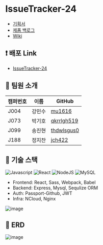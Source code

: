 # IssueTracker-24
- [기획서](https://docs.google.com/presentation/d/1iA-tpumHl_TpR_yUwgYcnb_X8GbW6XvjZOTh2Ucvu0A/preview?pru=AAABdYa_uas*Fuku9RAcUdMBG7REzgBhIg&slide=id.g8582887c3d_0_0)
- [제품 백로그](https://docs.google.com/spreadsheets/d/1wukp65G0J8GofRCyOa-qqhg4Cei2ReM6sOE9rPNDIJc/edit#gid=503039929)
- [Wiki](https://github.com/boostcamp-2020/IssueTracker-24/wiki)  

## :exclamation: 배포 Link 
- [IssueTracker-24](http://49.50.162.165/)    

## :raised_hands: 팀원 소개
|캠퍼번호|이름|GitHub|
|------|---|---|
|J004|강민수|[mu1616](https://github.com/mu1616)|
|J073|박기호|[qkrrlgh519](https://github.com/qkrrlgh519)|
|J099|송진현|[thdwlsgus0](https://github.com/thdwlsgus0)|
|J188|정지찬|[jch422](https://github.com/jch422)|

## :book: 기술 스택
![Javascript](https://img.shields.io/badge/javascript-ES6+-yellow?logo=javascript)
![React](https://img.shields.io/badge/react-16.13-1cf?logo=react)
![NodeJS](https://img.shields.io/badge/node.js-v12.18.3-green?logo=node.js)
![MySQL](https://img.shields.io/badge/mysql-v5.7.32-blue?logo=mysql)

- Frontend: React, Sass, Webpack, Babel
- Backend: Express, Mysql, Sequlize ORM
- Auth: Passport-Github, JWT
- Infra: NCloud, Nginx

![image](https://user-images.githubusercontent.com/38288479/97653804-f8704c80-1aa4-11eb-8854-292fd45852b1.png)


## :page_facing_up: ERD
![image](https://user-images.githubusercontent.com/38288479/97277282-a00a3680-187b-11eb-91c3-fcc242d0176d.png)
